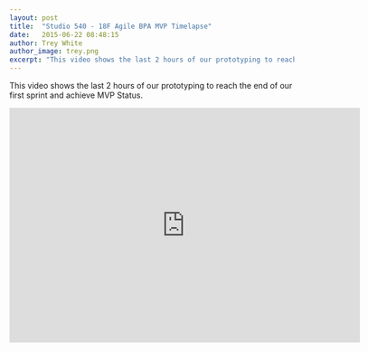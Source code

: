```yaml
---
layout: post
title:  "Studio 540 - 18F Agile BPA MVP Timelapse"
date:   2015-06-22 08:48:15
author: Trey White
author_image: trey.png
excerpt: "This video shows the last 2 hours of our prototyping to reach the end of our first sprint and achieve MVP Status."
---
```


This video shows the last 2 hours of our prototyping to reach the end of our first sprint and achieve MVP Status.

<iframe width="620" height="415" src="https://www.youtube.com/embed/yfa4X7j8eec" frameborder="0"></iframe>
